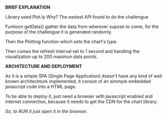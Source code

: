 
**BRIEF EXPLANATION**

Library used Plot.ly 
Why? The easiest API found to do the challengue

Funtiocn getData() gather the data from wherever supose to come, for the purpose of the challengue it is generated randomly.

Then the Plotting function which sets the chart's type.

Then comes the refresh interval set to 1 second and handling the visualization up to 200 maximun data points.

**ARCHITECTURE AND DEPLOYMENT**

As it is a simple SPA (Single Page Application) doesn't have any kind of well known architechture implemented, it consist of an simmple embedded javascript code into a HTML page.

To be able to deploy it, just need a browser with javascript enabled and internet connection, because it needs to get the CDN for the chart library.

*So, to RUN it just open it in the browser.*